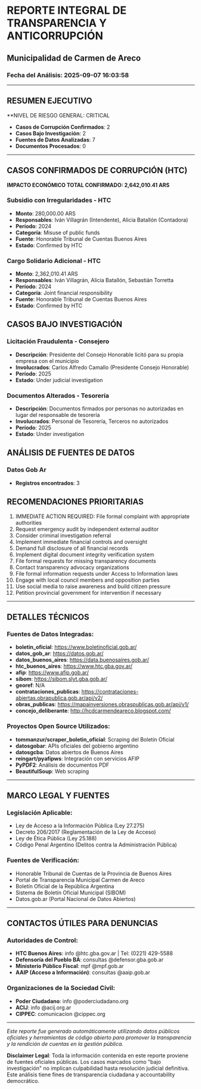 
# REPORTE INTEGRAL DE TRANSPARENCIA Y ANTICORRUPCIÓN
## Municipalidad de Carmen de Areco
### Fecha del Análisis: 2025-09-07 16:03:58

---

## RESUMEN EJECUTIVO

**NIVEL DE RIESGO GENERAL: CRITICAL

- **Casos de Corrupción Confirmados**: 2
- **Casos Bajo Investigación**: 2
- **Fuentes de Datos Analizadas**: 7
- **Documentos Procesados**: 0

---

## CASOS CONFIRMADOS DE CORRUPCIÓN (HTC)

**IMPACTO ECONÓMICO TOTAL CONFIRMADO: 2,642,010.41 ARS**



### Subsidio con Irregularidades - HTC
- **Monto**: 280,000.00 ARS
- **Responsables**: Iván Villagrán (Intendente), Alicia Batallón (Contadora)
- **Período**: 2024
- **Categoría**: Misuse of public funds
- **Fuente**: Honorable Tribunal de Cuentas Buenos Aires
- **Estado**: Confirmed by HTC



### Cargo Solidario Adicional - HTC
- **Monto**: 2,362,010.41 ARS
- **Responsables**: Iván Villagrán, Alicia Batallón, Sebastián Torretta
- **Período**: 2024
- **Categoría**: Joint financial responsibility
- **Fuente**: Honorable Tribunal de Cuentas Buenos Aires
- **Estado**: Confirmed by HTC

## CASOS BAJO INVESTIGACIÓN



### Licitación Fraudulenta - Consejero
- **Descripción**: Presidente del Consejo Honorable licitó para su propia empresa con el municipio
- **Involucrados**: Carlos Alfredo Camallo (Presidente Consejo Honorable)
- **Período**: 2025
- **Estado**: Under judicial investigation



### Documentos Alterados - Tesorería
- **Descripción**: Documentos firmados por personas no autorizadas en lugar del responsable de tesorería
- **Involucrados**: Personal de Tesorería, Terceros no autorizados
- **Período**: 2025
- **Estado**: Under investigation

## ANÁLISIS DE FUENTES DE DATOS

### Datos Gob Ar
- **Registros encontrados**: 3

## RECOMENDACIONES PRIORITARIAS

1. IMMEDIATE ACTION REQUIRED: File formal complaint with appropriate authorities
2. Request emergency audit by independent external auditor
3. Consider criminal investigation referral
4. Implement immediate financial controls and oversight
5. Demand full disclosure of all financial records
6. Implement digital document integrity verification system
7. File formal requests for missing transparency documents
8. Contact transparency advocacy organizations
9. File formal information requests under Access to Information laws
10. Engage with local council members and opposition parties
11. Use social media to raise awareness and build citizen pressure
12. Petition provincial government for intervention if necessary


---

## DETALLES TÉCNICOS

### Fuentes de Datos Integradas:
- **boletin_oficial**: https://www.boletinoficial.gob.ar/
- **datos_gob_ar**: https://datos.gob.ar/
- **datos_buenos_aires**: https://data.buenosaires.gob.ar/
- **htc_buenos_aires**: https://www.htc.gba.gov.ar/
- **afip**: https://www.afip.gob.ar/
- **sibom**: https://sibom.slyt.gba.gob.ar/
- **georef**: N/A
- **contrataciones_publicas**: https://contrataciones-abiertas.obrapublica.gob.ar/api/v2/
- **obras_publicas**: https://mapainversiones.obraspublicas.gob.ar/api/v1/
- **concejo_deliberante**: http://hcdcarmendeareco.blogspot.com/


### Proyectos Open Source Utilizados:
- **tommanzur/scraper_boletin_oficial**: Scraping del Boletín Oficial
- **datosgobar**: APIs oficiales del gobierno argentino
- **datosgcba**: Datos abiertos de Buenos Aires
- **reingart/pyafipws**: Integración con servicios AFIP
- **PyPDF2**: Análisis de documentos PDF
- **BeautifulSoup**: Web scraping


---

## MARCO LEGAL Y FUENTES

### Legislación Aplicable:
- Ley de Acceso a la Información Pública (Ley 27.275)
- Decreto 206/2017 (Reglamentación de la Ley de Acceso)
- Ley de Ética Pública (Ley 25.188)
- Código Penal Argentino (Delitos contra la Administración Pública)

### Fuentes de Verificación:
- Honorable Tribunal de Cuentas de la Provincia de Buenos Aires
- Portal de Transparencia Municipal Carmen de Areco
- Boletín Oficial de la República Argentina
- Sistema de Boletín Oficial Municipal (SIBOM)
- Datos.gob.ar (Portal Nacional de Datos Abiertos)

---

## CONTACTOS ÚTILES PARA DENUNCIAS

### Autoridades de Control:
- **HTC Buenos Aires**: info @htc.gba.gov.ar | Tel: (0221) 429-5588
- **Defensoría del Pueblo BA**: consultas @defensor.gba.gob.ar
- **Ministerio Público Fiscal**: mpf @mpf.gob.ar
- **AAIP (Acceso a Información)**: consultas @aaip.gob.ar

### Organizaciones de la Sociedad Civil:
- **Poder Ciudadano**: info @poderciudadano.org
- **ACIJ**: info @acij.org.ar
- **CIPPEC**: comunicacion @cippec.org

---

*Este reporte fue generado automáticamente utilizando datos públicos oficiales y herramientas de código abierto para promover la transparencia y la rendición de cuentas en la gestión pública.*

**Disclaimer Legal**: Toda la información contenida en este reporte proviene de fuentes oficiales públicas. Los casos marcados como "bajo investigación" no implican culpabilidad hasta resolución judicial definitiva. Este análisis tiene fines de transparencia ciudadana y accountability democrático.
